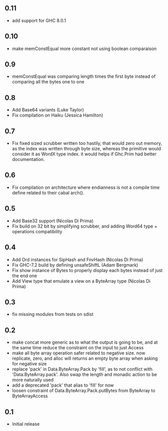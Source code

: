 ## 0.11

* add support for GHC 8.0.1

## 0.10

* make memConstEqual more constant not using boolean comparaison

## 0.9

* memConstEqual was comparing length times the first byte instead of comparing all the bytes one to one

## 0.8

* Add Base64 variants (Luke Taylor)
* Fix compilation on Haiku (Jessica Hamilton)

## 0.7

* Fix fixed sized scrubber written too hastily, that would zero out memory, as the index
  was written through byte size, whereas the primitive would consider it as WordX type index.
  it would helps if Ghc.Prim had better documentation.

## 0.6

* Fix compilation on architecture where endianness is not a compile time define related
  to their cabal arch().

## 0.5

* Add Base32 support (Nicolas Di Prima)
* Fix build on 32 bit by simplifying scrubber, and adding Word64 type + operations compatibility

## 0.4

* Add Ord instances for SipHash and FnvHash (Nicolas Di Prima)
* Fix GHC-7.2 build by defining unsafeShiftL (Adam Bergmark)
* Fix show instance of Bytes to properly display each bytes instead of just the end one
* Add View type that emulate a view on a ByteArray type (Nicolas Di Prima)

## 0.3

* fix missing modules from tests on sdist

## 0.2

* make concat more generic as to what the output is going to be, and at the same
  time reduce the constraint on the input to just Access
* make all byte array operation safer related to negative size. now replicate, zero, and alloc will returns
  an empty byte array when asking for negative size
* replace 'pack' in Data.ByteArray.Pack by 'fill', as to not conflict with 'Data.ByteArray.pack'.
  Also swap the length and monadic action to be more naturally used
* add a deprecated 'pack' that alias to 'fill' for now
* loosen constraint of Data.ByteArray.Pack.putBytes from ByteArray to ByteArrayAccess

## 0.1

* Initial release
